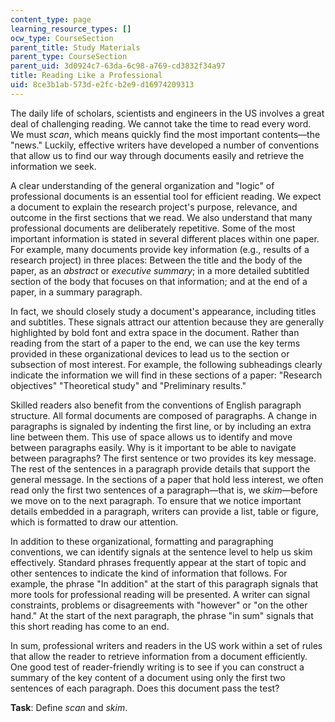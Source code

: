 ```yaml
---
content_type: page
learning_resource_types: []
ocw_type: CourseSection
parent_title: Study Materials
parent_type: CourseSection
parent_uid: 3d0924c7-63da-6c98-a769-cd3832f34a97
title: Reading Like a Professional
uid: 8ce3b1ab-573d-e2fc-b2e9-d16974209313
---
```


The daily life of scholars, scientists and engineers in the US involves a great deal of challenging reading. We cannot take the time to read every word. We must _scan_, which means quickly find the most important contents—the "news." Luckily, effective writers have developed a number of conventions that allow us to find our way through documents easily and retrieve the information we seek.

A clear understanding of the general organization and "logic" of professional documents is an essential tool for efficient reading. We expect a document to explain the research project's purpose, relevance, and outcome in the first sections that we read. We also understand that many professional documents are deliberately repetitive. Some of the most important information is stated in several different places within one paper. For example, many documents provide key information (e.g., results of a research project) in three places: Between the title and the body of the paper, as an _abstract_ or _executive summary_; in a more detailed subtitled section of the body that focuses on that information; and at the end of a paper, in a summary paragraph.

In fact, we should closely study a document's appearance, including titles and subtitles. These signals attract our attention because they are generally highlighted by bold font and extra space in the document. Rather than reading from the start of a paper to the end, we can use the key terms provided in these organizational devices to lead us to the section or subsection of most interest. For example, the following subheadings clearly indicate the information we will find in these sections of a paper: "Research objectives" "Theoretical study" and "Preliminary results."

Skilled readers also benefit from the conventions of English paragraph structure. All formal documents are composed of paragraphs. A change in paragraphs is signaled by indenting the first line, or by including an extra line between them. This use of space allows us to identify and move between paragraphs easily. Why is it important to be able to navigate between paragraphs? The first sentence or two provides its key message. The rest of the sentences in a paragraph provide details that support the general message. In the sections of a paper that hold less interest, we often read only the first two sentences of a paragraph—that is, we _skim_—before we move on to the next paragraph. To ensure that we notice important details embedded in a paragraph, writers can provide a list, table or figure, which is formatted to draw our attention.

In addition to these organizational, formatting and paragraphing conventions, we can identify signals at the sentence level to help us skim effectively. Standard phrases frequently appear at the start of topic and other sentences to indicate the kind of information that follows. For example, the phrase "In addition" at the start of this paragraph signals that more tools for professional reading will be presented. A writer can signal constraints, problems or disagreements with "however" or "on the other hand." At the start of the next paragraph, the phrase "in sum" signals that this short reading has come to an end.

In sum, professional writers and readers in the US work within a set of rules that allow the reader to retrieve information from a document efficiently. One good test of reader-friendly writing is to see if you can construct a summary of the key content of a document using only the first two sentences of each paragraph. Does this document pass the test?

**Task**: Define _scan_ and _skim_.